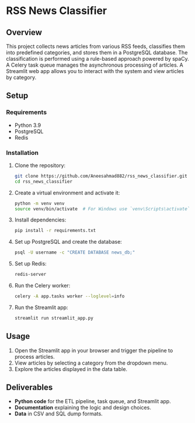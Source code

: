 # RSS News Classifier

## Overview

This project collects news articles from various RSS feeds, classifies them into predefined categories, and stores them in a PostgreSQL database. The classification is performed using a rule-based approach powered by spaCy. A Celery task queue manages the asynchronous processing of articles. A Streamlit web app allows you to interact with the system and view articles by category.

## Setup

### Requirements

- Python 3.9
- PostgreSQL
- Redis

### Installation

1. Clone the repository:

    ```bash
    git clone https://github.com/Aneesahmad882/rss_news_classifier.git
    cd rss_news_classifier
    ```

2. Create a virtual environment and activate it:

    ```bash
    python -m venv venv
    source venv/bin/activate  # For Windows use `venv\Scripts\activate`
    ```

3. Install dependencies:

    ```bash
    pip install -r requirements.txt
    ```

4. Set up PostgreSQL and create the database:

    ```bash
    psql -U username -c "CREATE DATABASE news_db;"
    ```

5. Set up Redis:

    ```bash
    redis-server
    ```

6. Run the Celery worker:

    ```bash
    celery -A app.tasks worker --loglevel=info
    ```

7. Run the Streamlit app:

    ```bash
    streamlit run streamlit_app.py
    ```

## Usage

1. Open the Streamlit app in your browser and trigger the pipeline to process articles.
2. View articles by selecting a category from the dropdown menu.
3. Explore the articles displayed in the data table.

## Deliverables

- **Python code** for the ETL pipeline, task queue, and Streamlit app.
- **Documentation** explaining the logic and design choices.
- **Data** in CSV and SQL dump formats.

